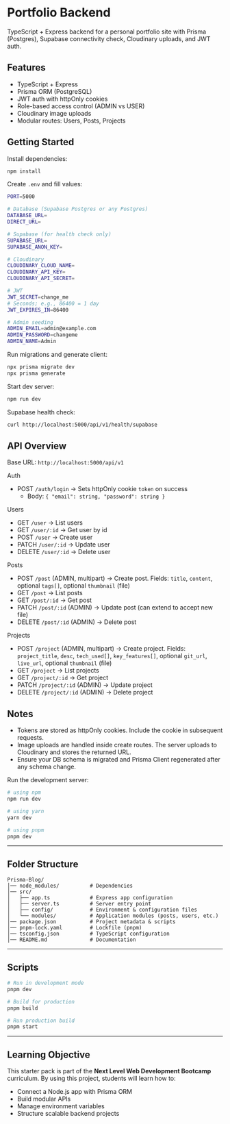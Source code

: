 # Portfolio Backend

TypeScript + Express backend for a personal portfolio site with Prisma (Postgres), Supabase connectivity check, Cloudinary uploads, and JWT auth.

## Features

- TypeScript + Express
- Prisma ORM (PostgreSQL)
- JWT auth with httpOnly cookies
- Role-based access control (ADMIN vs USER)
- Cloudinary image uploads
- Modular routes: Users, Posts, Projects

## Getting Started

Install dependencies:

```bash
npm install
```

Create `.env` and fill values:

```bash
PORT=5000

# Database (Supabase Postgres or any Postgres)
DATABASE_URL=
DIRECT_URL=

# Supabase (for health check only)
SUPABASE_URL=
SUPABASE_ANON_KEY=

# Cloudinary
CLOUDINARY_CLOUD_NAME=
CLOUDINARY_API_KEY=
CLOUDINARY_API_SECRET=

# JWT
JWT_SECRET=change_me
# Seconds; e.g., 86400 = 1 day
JWT_EXPIRES_IN=86400

# Admin seeding
ADMIN_EMAIL=admin@example.com
ADMIN_PASSWORD=changeme
ADMIN_NAME=Admin
```

Run migrations and generate client:

```bash
npx prisma migrate dev
npx prisma generate
```

Start dev server:

```bash
npm run dev
```

Supabase health check:

```bash
curl http://localhost:5000/api/v1/health/supabase
```

## API Overview

Base URL: `http://localhost:5000/api/v1`

Auth

- POST `/auth/login` → Sets httpOnly cookie `token` on success
  - Body: `{ "email": string, "password": string }`

Users

- GET `/user` → List users
- GET `/user/:id` → Get user by id
- POST `/user` → Create user
- PATCH `/user/:id` → Update user
- DELETE `/user/:id` → Delete user

Posts

- POST `/post` (ADMIN, multipart) → Create post. Fields: `title`, `content`, optional `tags[]`, optional `thumbnail` (file)
- GET `/post` → List posts
- GET `/post/:id` → Get post
- PATCH `/post/:id` (ADMIN) → Update post (can extend to accept new file)
- DELETE `/post/:id` (ADMIN) → Delete post

Projects

- POST `/project` (ADMIN, multipart) → Create project. Fields: `project_title`, `desc`, `tech_used[]`, `key_features[]`, optional `git_url`, `live_url`, optional `thumbnail` (file)
- GET `/project` → List projects
- GET `/project/:id` → Get project
- PATCH `/project/:id` (ADMIN) → Update project
- DELETE `/project/:id` (ADMIN) → Delete project

## Notes

- Tokens are stored as httpOnly cookies. Include the cookie in subsequent requests.
- Image uploads are handled inside create routes. The server uploads to Cloudinary and stores the returned URL.
- Ensure your DB schema is migrated and Prisma Client regenerated after any schema change.

Run the development server:

```bash
# using npm
npm run dev

# using yarn
yarn dev

# using pnpm
pnpm dev
```

---

## Folder Structure

```
Prisma-Blog/
│── node_modules/          # Dependencies
│── src/
│   ├── app.ts             # Express app configuration
│   ├── server.ts          # Server entry point
│   ├── config/            # Environment & configuration files
│   └── modules/           # Application modules (posts, users, etc.)
│── package.json           # Project metadata & scripts
│── pnpm-lock.yaml         # Lockfile (pnpm)
│── tsconfig.json          # TypeScript configuration
│── README.md              # Documentation
```

---

## Scripts

```bash
# Run in development mode
pnpm dev

# Build for production
pnpm build

# Run production build
pnpm start
```

---

## Learning Objective

This starter pack is part of the **Next Level Web Development Bootcamp** curriculum.
By using this project, students will learn how to:

- Connect a Node.js app with Prisma ORM
- Build modular APIs
- Manage environment variables
- Structure scalable backend projects
